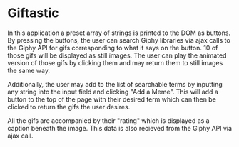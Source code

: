 # Giftastic

In this application a preset array of strings is printed to the DOM as buttons. By pressing the buttons, the user can search Giphy libraries via ajax calls to the Giphy API for gifs corresponding to what it says on the button. 10 of those gifs will be displayed as still images. The user can play the animated version of those gifs by clicking them and may return them to still images the same way. 

Additionally, the user may add to the list of searchable terms by inputting any string into the input field and clicking "Add a Meme". This will add a button to the top of the page with their desired term which can then be clicked to return the gifs the user desires. 

All the gifs are accompanied by their "rating" which is displayed as a caption beneath the image. This data is also recieved from the Giphy API via ajax call. 